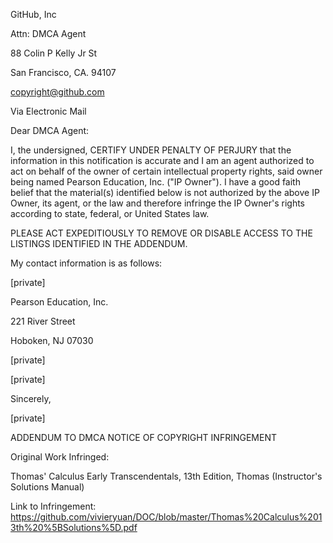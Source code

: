 GitHub, Inc

Attn: DMCA Agent

88 Colin P Kelly Jr St

San Francisco, CA. 94107

copyright@github.com 

 

Via Electronic Mail

 

 

Dear DMCA Agent:

 

I, the undersigned, CERTIFY UNDER PENALTY OF PERJURY that the information in this notification is accurate and I am an agent authorized to act on behalf of the owner of certain intellectual property rights, said owner being named Pearson Education, Inc. ("IP Owner"). I have a good faith belief that the material(s) identified below is not authorized by the above IP Owner, its agent, or the law and therefore infringe the IP Owner's rights according to state, federal, or United States law.

 

PLEASE ACT EXPEDITIOUSLY TO REMOVE OR DISABLE ACCESS TO THE LISTINGS IDENTIFIED IN THE ADDENDUM.

 

My contact information is as follows:

 

[private]

Pearson Education, Inc.

221 River Street

Hoboken, NJ 07030

[private]

[private]

 

Sincerely,

 

[private]

 

ADDENDUM TO DMCA NOTICE OF COPYRIGHT INFRINGEMENT

 

Original Work Infringed:

Thomas' Calculus Early Transcendentals, 13th Edition, Thomas (Instructor's Solutions Manual)


Link to Infringement:
https://github.com/vivieryuan/DOC/blob/master/Thomas%20Calculus%2013th%20%5BSolutions%5D.pdf
